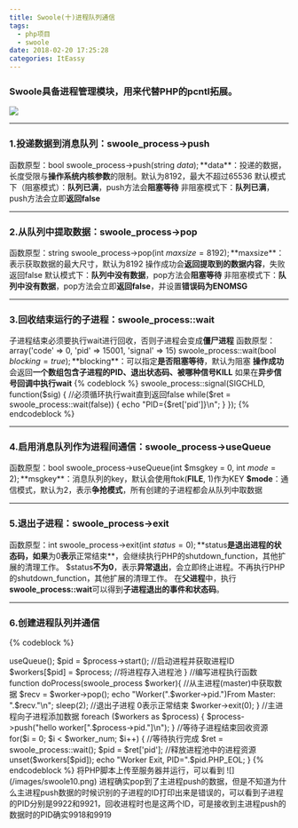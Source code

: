 ```yaml
---
title: Swoole(十)进程队列通信
tags:
  - php项目
  - swoole
date: 2018-02-20 17:25:28
categories: ItEassy
---
```

### Swoole具备进程管理模块，用来代替PHP的pcntl拓展。
![](/images/swoole.jpg)

---
### 1.投递数据到消息队列：swoole_process->push
函数原型：bool swoole_process->push(string $data);
**$data**：投递的数据，长度受限与**操作系统内核参数**的限制。默认为8192，最大不超过65536
默认模式下（阻塞模式）：**队列已满**，push方法会**阻塞等待**
非阻塞模式下：**队列已满**，push方法会立即**返回false**

---
### 2.从队列中提取数据：swoole_process->pop
函数原型：string swoole_process->pop(int $maxsize = 8192);
**$maxsize**：表示获取数据的最大尺寸，默认为8192
操作成功会**返回提取到的数据内容**，失败返回false
默认模式下：**队列中没有数据**，pop方法会**阻塞等待**
非阻塞模式下：**队列中没有数据**，pop方法会立即**返回false**，并设置**错误码为ENOMSG**

---
### 3.回收结束运行的子进程：swoole_process::wait
子进程结束必须要执行wait进行回收，否则子进程会变成**僵尸进程**
函数原型：array('code' => 0, 'pid' => 15001, 'signal' => 15) swoole_process::wait(bool $blocking = true);
**$blocking**：可以指定**是否阻塞等待**，默认为阻塞
**操作成功**会返回**一个数组包含子进程的PID、退出状态码、被哪种信号KILL**
如果在**异步信号回调中执行wait**
{% codeblock %}
swoole_process::signal(SIGCHLD, function($sig) {
  //必须循环执行wait直到返回false
  while($ret =  swoole_process::wait(false)) {
      echo "PID={$ret['pid']}\n";
  }
});
{% endcodeblock %}

---
### 4.启用消息队列作为进程间通信：swoole_process->useQueue
函数原型：bool swoole_process->useQueue(int $msgkey = 0, int $mode = 2);
**$msgkey**：消息队列的key，默认会使用ftok(__FILE__, 1)作为KEY
**$mode**：通信模式，默认为2，表示**争抢模式**，所有创建的子进程都会从队列中取数据

---
### 5.退出子进程：swoole_process->exit
函数原型：int swoole_process->exit(int $status=0);
**$status**是退出进程的状态码，如果**为0**表示**正常结束**，会继续执行PHP的shutdown_function，其他扩展的清理工作。
$status**不为0**，表示**异常退出**，会立即终止进程。不再执行PHP的shutdown_function，其他扩展的清理工作。
在**父进程**中，执行**swoole_process::wait**可以得到**子进程退出的事件和状态码**。

---
### 6.创建进程队列并通信
{% codeblock %}
<?php

//进程池 存储进程
$workers = [];  
//进程数量
$worker_num = 2;

//创建并启动进程
for($i=0;$i<$worker_num;$i++){
	//创建新进程，注意第三个参数为false，不启动pipe通信
	$process = new swoole_process('doProcess',false,false);  
	//启用消息队列作为进程间通信
	$process->useQueue();
	$pid = $process->start();  //启动进程并获取进程ID
	$workers[$pid] = $process;  //将进程存入进程池
}

//编写进程执行函数
function doProcess(swoole_process $worker){
	//从主进程(master)中获取数据
	$recv = $worker->pop();
	echo "Worker(".$worker->pid.")From Master: ".$recv."\n";
	sleep(2);
	//退出子进程 0表示正常结束
    $worker->exit(0);
}

//主进程向子进程添加数据
foreach ($workers as $process) {
	$process->push("hello worker[".$process->pid."]\n");
}

//等待子进程结束回收资源
for($i = 0; $i < $worker_num; $i++)
{
	//等待执行完成
    $ret = swoole_process::wait();
    $pid = $ret['pid'];
    //释放进程池中的进程资源
    unset($workers[$pid]);
    echo "Worker Exit, PID=".$pid.PHP_EOL;
}
{% endcodeblock %}
将PHP脚本上传至服务器并运行，可以看到
![](/images/swoole10.png)
进程确实pop到了主进程push的数据，但是不知道为什么主进程push数据的时候识别的子进程的ID打印出来是错误的，可以看到子进程的PID分别是9922和9921，回收进程时也是这两个ID，可是接收到主进程push的数据时的PID确实9918和9919